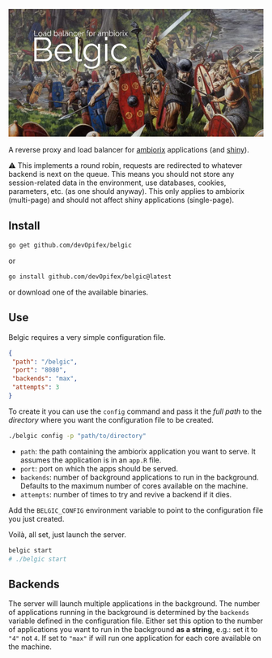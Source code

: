 ![](belgic.png)

A reverse proxy and load balancer for 
[ambiorix](https://ambiorix.dev) applications
(and [shiny](https://shiny.rstudio.com/)).

:warning: This implements a round robin, requests are redirected to
whatever backend is next on the queue. This means you should not
store any session-related data in the environment, use databases,
cookies, parameters, etc. (as one should anyway).
This only applies to ambiorix (multi-page) and 
should not affect shiny applications (single-page).

## Install

```bash
go get github.com/devOpifex/belgic
```

or

``` bash
go install github.com/devOpifex/belgic@latest
```

or download one of the available binaries.

## Use

Belgic requires a very simple configuration file.

```json
{
 "path": "/belgic",
 "port": "8080",
 "backends": "max",
 "attempts": 3
}
```

To create it you can use the `config` command and pass it the _full
path_ to the _directory_ where you want the configuration file
to be created.

```bash
./belgic config -p "path/to/directory"
```

- `path`: the path containing the ambiorix application
you want to serve. It assumes the application is in an `app.R` file.
- `port`: port on which the apps should be served.
- `backends`: number of background applications to run in the background.
Defaults to the maximum number of cores available on the machine.
- `attempts`: number of times to try and revive a backend if it dies.

Add the `BELGIC_CONFIG` environment variable to point to the configuration
file you just created.

Voilà, all set, just launch the server.

```bash
belgic start
# ./belgic start
```

## Backends

The server will launch multiple applications in the background.
The number of applications running in the background is determined
by the `backends` variable defined in the configuration file.
Either set this option to the number of applications you want to 
run in the background __as a string__, 
e.g.: set it to `"4"` not `4`.
If set to `"max"` if will run one application for each core
available on the machine.
